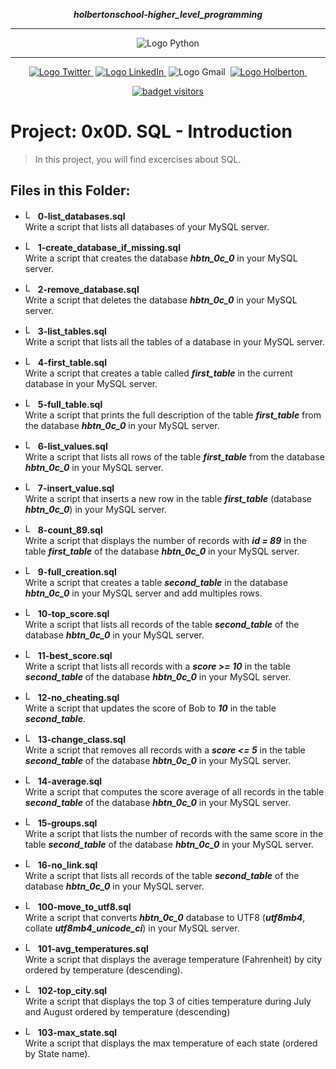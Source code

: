 <div align=center>

***holbertonschool-higher_level_programming***
<hr />
 <img src="https://www.python.org/static/community_logos/python-logo-generic.svg" alt="Logo Python" style="max-width:80%;">
 <hr />
<a href="https://twitter.com/Jepez90"><img src="https://img.shields.io/twitter/url?label=%40Jepez90&style=social&url=https%3A%2F%2Ftwitter.com%2FJepez90" alt="Logo Twitter">&nbsp;</a>
<a href="https://www.linkedin.com/in/jepez90/"><img src="https://img.shields.io/badge/jepez90-%230077B5.svg?&logo=linkedin&logoColor=white" alt="Logo LinkedIn">&nbsp;</a>
<img src="https://img.shields.io/badge/jepez90-white?style=flat&logo=gmail" alt="Logo Gmail">&nbsp;
<a href="https://twitter.com/HolbertonCOL"><img src="https://img.shields.io/badge/Holberton_School-red" alt="Logo Holberton">&nbsp;</a>

<a href="https://github.com/jepez90"><img src="https://visitor-badge.glitch.me/badge?page_id=jepez90.HigherLevelProgram.0x0D&" alt="badget visitors"></a>
</div>

# Project: 0x0D. SQL - Introduction

> In this project, you will find excercises about SQL.


## Files in this Folder:


* <img src="https://raw.githubusercontent.com/jepez90/jepez90.github.io/master/img/Readme_media/logo_code_file.svg" alt="Logo Code" height="16"> **0-list_databases.sql**<br />
Write a script that lists all databases of your MySQL server.

* <img src="https://raw.githubusercontent.com/jepez90/jepez90.github.io/master/img/Readme_media/logo_code_file.svg" alt="Logo Code" height="16"> **1-create_database_if_missing.sql**<br />
Write a script that creates the database ***hbtn_0c_0*** in your MySQL server.

* <img src="https://raw.githubusercontent.com/jepez90/jepez90.github.io/master/img/Readme_media/logo_code_file.svg" alt="Logo Code" height="16"> **2-remove_database.sql**<br />
Write a script that deletes the database ***hbtn_0c_0*** in your MySQL server.

* <img src="https://raw.githubusercontent.com/jepez90/jepez90.github.io/master/img/Readme_media/logo_code_file.svg" alt="Logo Code" height="16"> **3-list_tables.sql**<br />
Write a script that lists all the tables of a database in your MySQL server.

* <img src="https://raw.githubusercontent.com/jepez90/jepez90.github.io/master/img/Readme_media/logo_code_file.svg" alt="Logo Code" height="16"> **4-first_table.sql**<br />
Write a script that creates a table called ***first_table*** in the current database in your MySQL server.

* <img src="https://raw.githubusercontent.com/jepez90/jepez90.github.io/master/img/Readme_media/logo_code_file.svg" alt="Logo Code" height="16"> **5-full_table.sql**<br />
Write a script that prints the full description of the table ***first_table*** from the database ***hbtn_0c_0*** in your MySQL server.

* <img src="https://raw.githubusercontent.com/jepez90/jepez90.github.io/master/img/Readme_media/logo_code_file.svg" alt="Logo Code" height="16"> **6-list_values.sql**<br />
Write a script that lists all rows of the table ***first_table*** from the database ***hbtn_0c_0*** in your MySQL server.

* <img src="https://raw.githubusercontent.com/jepez90/jepez90.github.io/master/img/Readme_media/logo_code_file.svg" alt="Logo Code" height="16"> **7-insert_value.sql**<br />
Write a script that inserts a new row in the table ***first_table*** (database ***hbtn_0c_0***) in your MySQL server.

* <img src="https://raw.githubusercontent.com/jepez90/jepez90.github.io/master/img/Readme_media/logo_code_file.svg" alt="Logo Code" height="16"> **8-count_89.sql**<br />
Write a script that displays the number of records with ***id = 89*** in the table ***first_table*** of the database ***hbtn_0c_0*** in your MySQL server.

* <img src="https://raw.githubusercontent.com/jepez90/jepez90.github.io/master/img/Readme_media/logo_code_file.svg" alt="Logo Code" height="16"> **9-full_creation.sql**<br />
Write a script that creates a table ***second_table*** in the database ***hbtn_0c_0*** in your MySQL server and add multiples rows.

* <img src="https://raw.githubusercontent.com/jepez90/jepez90.github.io/master/img/Readme_media/logo_code_file.svg" alt="Logo Code" height="16"> **10-top_score.sql**<br />
Write a script that lists all records of the table ***second_table*** of the database ***hbtn_0c_0*** in your MySQL server.

* <img src="https://raw.githubusercontent.com/jepez90/jepez90.github.io/master/img/Readme_media/logo_code_file.svg" alt="Logo Code" height="16"> **11-best_score.sql**<br />
Write a script that lists all records with a ***score &gt;= 10*** in the table ***second_table*** of the database ***hbtn_0c_0*** in your MySQL server.

* <img src="https://raw.githubusercontent.com/jepez90/jepez90.github.io/master/img/Readme_media/logo_code_file.svg" alt="Logo Code" height="16"> **12-no_cheating.sql**<br />
Write a script that updates the score of Bob to ***10*** in the table ***second_table***.

* <img src="https://raw.githubusercontent.com/jepez90/jepez90.github.io/master/img/Readme_media/logo_code_file.svg" alt="Logo Code" height="16"> **13-change_class.sql**<br />
Write a script that removes all records with a ***score &lt;= 5*** in the table ***second_table*** of the database ***hbtn_0c_0*** in your MySQL server.

* <img src="https://raw.githubusercontent.com/jepez90/jepez90.github.io/master/img/Readme_media/logo_code_file.svg" alt="Logo Code" height="16"> **14-average.sql**<br />
Write a script that computes the score average of all records in the table ***second_table*** of the database ***hbtn_0c_0*** in your MySQL server.

* <img src="https://raw.githubusercontent.com/jepez90/jepez90.github.io/master/img/Readme_media/logo_code_file.svg" alt="Logo Code" height="16"> **15-groups.sql**<br />
Write a script that lists the number of records with the same score in the table ***second_table*** of the database ***hbtn_0c_0*** in your MySQL server.

* <img src="https://raw.githubusercontent.com/jepez90/jepez90.github.io/master/img/Readme_media/logo_code_file.svg" alt="Logo Code" height="16"> **16-no_link.sql**<br />
Write a script that lists all records of the table ***second_table*** of the database ***hbtn_0c_0*** in your MySQL server.

* <img src="https://raw.githubusercontent.com/jepez90/jepez90.github.io/master/img/Readme_media/logo_code_file.svg" alt="Logo Code" height="16"> **100-move_to_utf8.sql**<br />
Write a script that converts ***hbtn_0c_0*** database to UTF8 (***utf8mb4***, collate ***utf8mb4_unicode_ci***) in your MySQL server.

* <img src="https://raw.githubusercontent.com/jepez90/jepez90.github.io/master/img/Readme_media/logo_code_file.svg" alt="Logo Code" height="16"> **101-avg_temperatures.sql**<br />
Write a script that displays the average temperature (Fahrenheit) by city ordered by temperature (descending).

* <img src="https://raw.githubusercontent.com/jepez90/jepez90.github.io/master/img/Readme_media/logo_code_file.svg" alt="Logo Code" height="16"> **102-top_city.sql**<br />
Write a script that displays the top 3 of cities temperature during July and August ordered by temperature (descending)

* <img src="https://raw.githubusercontent.com/jepez90/jepez90.github.io/master/img/Readme_media/logo_code_file.svg" alt="Logo Code" height="16"> **103-max_state.sql**<br />
Write a script that displays the max temperature of each state (ordered by State name).

